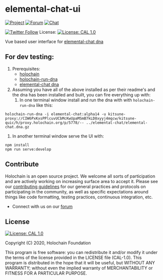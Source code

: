# elemental-chat-ui

[![Project](https://img.shields.io/badge/project-holochain-blue.svg?style=flat-square)](http://holochain.org/)
[![Forum](https://img.shields.io/badge/chat-forum%2eholochain%2enet-blue.svg?style=flat-square)](https://forum.holochain.org)
[![Chat](https://img.shields.io/badge/chat-chat%2eholochain%2enet-blue.svg?style=flat-square)](https://chat.holochain.org)

[![Twitter Follow](https://img.shields.io/twitter/follow/holochain.svg?style=social&label=Follow)](https://twitter.com/holochain)
License: [![License: CAL 1.0](https://img.shields.io/badge/License-CAL%201.0-blue.svg)](https://github.com/holochain/cryptographic-autonomy-license)

Vue based user interface for [elemental-chat dna](/holochain/elemental-chat)


## For dev testing:

1. Prerequisites:
   - [holochain](/holochain/holochain)
   - [holochain-run-dna](/holochain-open-dev/holochain-run-dna)
   - [elemental-chat dna](/holochain/elemental-chat)
1. Assuming you have all of the above installed as per their readme's and the dna has been installed and built, you can fire everything up with:
   1. In one terminal window install and run the dna with with `holochain-run-dna` like this:
```
holochain-run-dna -i elemental-chat:alpha14 -u kitsune-proxy://CIW6PxKxsPPlcuvUCbMcKwUpaMSmB7kLD8xyyj4mqcw/kitsune-quic/h/proxy.holochain.org/p/5778/-- ../elemental-chat/elemental-chat.dna.gz
```
  1. In another terminal window serve the UI with:
``` shell
npm install
npm run serve:develop
```

## Contribute
Holochain is an open source project.  We welcome all sorts of participation and are actively working on increasing surface area to accept it.  Please see our [contributing guidelines](/CONTRIBUTING.md) for our general practices and protocols on participating in the community, as well as specific expectations around things like code formatting, testing practices, continuous integration, etc.

* Connect with us on our [forum](https://forum.holochain.org)

## License
 [![License: CAL 1.0](https://img.shields.io/badge/License-CAL%201.0-blue.svg)](https://github.com/holochain/cryptographic-autonomy-license)

Copyright (C) 2020, Holochain Foundation

This program is free software: you can redistribute it and/or modify it under the terms of the license
provided in the LICENSE file (CAL-1.0).  This program is distributed in the hope that it will be useful,
but WITHOUT ANY WARRANTY; without even the implied warranty of MERCHANTABILITY or FITNESS FOR A PARTICULAR
PURPOSE.
